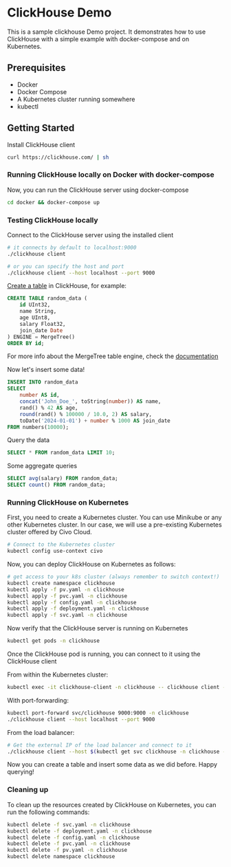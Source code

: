 # ClickHouse Demo

This is a sample clickhouse Demo project. 
It demonstrates how to use ClickHouse with a simple example with docker-compose and on Kubernetes.

## Prerequisites

- Docker
- Docker Compose
- A Kubernetes cluster running somewhere
- kubectl

## Getting Started

Install ClickHouse client

```bash
curl https://clickhouse.com/ | sh
```

### Running ClickHouse locally on Docker with docker-compose

Now, you can run the ClickHouse server using docker-compose

```bash
cd docker && docker-compose up
```

### Testing ClickHouse locally

Connect to the ClickHouse server using the installed client

```bash
# it connects by default to localhost:9000
./clickhouse client 

# or you can specify the host and port
./clickhouse client --host localhost --port 9000
```

[Create a table](https://clickhouse.com/docs/en/sql-reference/statements/create/table) in ClickHouse, for example:

```sql
CREATE TABLE random_data (
    id UInt32,
    name String,
    age UInt8,
    salary Float32,
    join_date Date
) ENGINE = MergeTree()
ORDER BY id;
```

For more info about the MergeTree table engine, check the [documentation](https://clickhouse.com/docs/en/engines/table-engines/mergetree-family/mergetree#:~:text=The%20MergeTree%20engine%20and%20other,rates%20and%20huge%20data%20volumes.)

Now let's insert some data!

```sql
INSERT INTO random_data
SELECT
    number AS id,
    concat('John_Doe_', toString(number)) AS name,
    rand() % 42 AS age,
    round(rand() % 100000 / 10.0, 2) AS salary,
    toDate('2024-01-01') + number % 1000 AS join_date
FROM numbers(10000);
```

Query the data

```sql
SELECT * FROM random_data LIMIT 10;
```

Some aggregate queries

```sql
SELECT avg(salary) FROM random_data;
SELECT count() FROM random_data;
```

### Running ClickHouse on Kubernetes

First, you need to create a Kubernetes cluster. You can use Minikube or any other Kubernetes cluster. In our case, we will use a pre-existing Kubernetes cluster offered by Civo Cloud.

```bash
# Connect to the Kubernetes cluster
kubectl config use-context civo
```

Now, you can deploy ClickHouse on Kubernetes as follows:

```bash
# get access to your k8s cluster (always remember to switch context!)
kubectl create namespace clickhouse
kubectl apply -f pv.yaml -n clickhouse
kubectl apply -f pvc.yaml -n clickhouse
kubectl apply -f config.yaml -n clickhouse
kubectl apply -f deployment.yaml -n clickhouse
kubectl apply -f svc.yaml -n clickhouse
```

Now verify that the ClickHouse server is running on Kubernetes

```bash
kubectl get pods -n clickhouse
```

Once the ClickHouse pod is running, you can connect to it using the ClickHouse client

From within the Kubernetes cluster:

```bash
kubectl exec -it clickhouse-client -n clickhouse -- clickhouse client --host clickhouse-server
```

With port-forwarding:

```bash
kubectl port-forward svc/clickhouse 9000:9000 -n clickhouse
./clickhouse client --host localhost --port 9000
```

From the load balancer:

```bash
# Get the external IP of the load balancer and connect to it
./clickhouse client --host $(kubectl get svc clickhouse -n clickhouse -o jsonpath='{.status.loadBalancer.ingress[0].hostname}') --port 9000
```

Now you can create a table and insert some data as we did before.
Happy querying!

### Cleaning up

To clean up the resources created by ClickHouse on Kubernetes, you can run the following commands:

```bash
kubectl delete -f svc.yaml -n clickhouse
kubectl delete -f deployment.yaml -n clickhouse
kubectl delete -f config.yaml -n clickhouse
kubectl delete -f pvc.yaml -n clickhouse
kubectl delete -f pv.yaml -n clickhouse
kubectl delete namespace clickhouse
```
